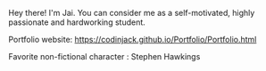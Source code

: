 Hey there! I'm Jai. You can consider me as a self-motivated, highly passionate and hardworking student.

Portfolio website: https://codinjack.github.io/Portfolio/Portfolio.html

Favorite non-fictional character : Stephen Hawkings
